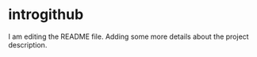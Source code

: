 # introgithub
I am editing the README file. Adding some more details about the project description.

